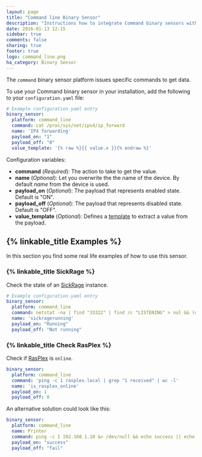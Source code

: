 ```yaml
---
layout: page
title: "Command line Binary Sensor"
description: "Instructions how to integrate Command binary sensors within Home Assistant."
date: 2016-01-13 12:15
sidebar: true
comments: false
sharing: true
footer: true
logo: command_line.png
ha_category: Binary Sensor
---
```



The `command` binary sensor platform issues specific commands to get data.

To use your Command binary sensor in your installation, add the following to your `configuration.yaml` file:

```yaml
# Example configuration.yaml entry
binary_sensor:
  platform: command_line
  command: cat /proc/sys/net/ipv4/ip_forward
  name: 'IP4 forwarding'
  payload_on: "1"
  payload_off: "0"
  value_template: '{% raw %}{{ value.x }}{% endraw %}'
```

Configuration variables:

- **command** (*Required*): The action to take to get the value.
- **name** (*Optional*): Let you overwrite the the name of the device. By default *name* from the device is used.
- **payload_on** (*Optional*): The payload that represents enabled state. Default is "ON".
- **payload_off** (*Optional*): The payload that represents disabled state. Default is "OFF".
- **value_template** (*Optional*): Defines a [template](/topics/templating/) to extract a value from the payload.

## {% linkable_title Examples %}

In this section you find some real life examples of how to use this sensor.

### {% linkable_title SickRage %}

Check the state of an [SickRage](https://github.com/sickragetv/sickrage) instance.

```yaml
# Example configuration.yaml entry
binary_sensor:
  platform: command_line
  command: netstat -na | find "33322" | find /c "LISTENING" > nul && (echo "Running") || (echo "Not running")
  name: 'sickragerunning'
  payload_on: "Running"
  payload_off: "Not running"
```

### {% linkable_title Check RasPlex %}

Check if [RasPlex](http://www.rasplex.com/) is `online`.

```yaml
binary_sensor:
  platform: command_line
  command: 'ping -c 1 rasplex.local | grep "1 received" | wc -l'
  name: 'is_rasplex_online'
  payload_on: 1
  payload_off: 0
```

An alternative solution could look like this:

```yaml
binary_sensor:
  platform: command_line
  name: Printer
  command: ping -c 1 192.168.1.10 &> /dev/null && echo success || echo fail
  payload_on: "success"
  payload_off: "fail"
```
